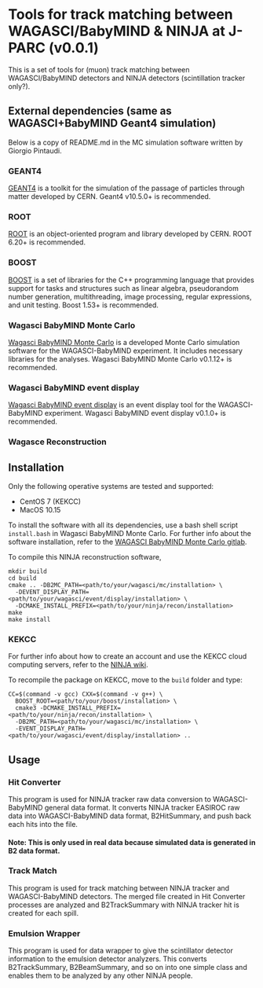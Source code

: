 # Tools for track matching between WAGASCI/BabyMIND & NINJA at J-PARC (v0.0.1)

This is a set of tools for (muon) track matching between WAGASCI/BabyMIND detectors
and NINJA detectors (scintillation tracker only?).

## External dependencies (same as WAGASCI+BabyMIND Geant4 simulation)

Below is a copy of README.md in the MC simulation software written by Giorgio Pintaudi.

### GEANT4

[GEANT4](http://heant4.cern/ch/) is a toolkit for the simulation of
the passage of particles through matter developed by CERN.
Geant4 v10.5.0+ is recommended.

### ROOT

[ROOT](https://root.cern.ch/) is an object-oriented program and
library developed by CERN. ROOT 6.20+ is recommended.

### BOOST

[BOOST](https://www.boost.org/) is a set of libraries for the C++
programming language that provides support for tasks and structures
such as linear algebra, pseudorandom number generation,
multithreading, image processing, regular expressions, and unit
testing. Boost 1.53+ is recommended.

### Wagasci BabyMIND Monte Carlo
[Wagasci BabyMIND Monte Carlo](https://git.t2k.org/wagasci_babymind/wagasci-babymind-monte-carlo) is a developed Monte Carlo simulation software for the WAGASCI-BabyMIND experiment.
It includes necessary libraries for the analyses.
Wagasci BabyMIND Monte Carlo v0.1.12+ is recommended.

### Wagasci BabyMIND event display
[Wagasci BabyMIND event display](https://git.t2k.org/wagasci_babymind/wagasci-babymind-event-display) is an event display tool for the WAGASCI-BabyMIND experiment.
Wagasci BabyMIND event display v0.1.0+ is recommended.

### Wagasce Reconstruction

## Installation

Only the following operative systems are tested and supported:
 - CentOS 7 (KEKCC)
 - MacOS 10.15

To install the software with all its dependencies, use a bash shell script `install.bash` in Wagasci BabyMIND Monte Carlo.
For further info about the software installation, refer to the [WAGASCI BabyMIND Monte Carlo gitlab](https://git.t2k.org/wagasci_babymind/wagasci-babymind-monte-carlo).

To compile this NINJA reconstruction software,
```shell script
mkdir build
cd build
cmake .. -DB2MC_PATH=<path/to/your/wagasci/mc/installation> \
  -DEVENT_DISPLAY_PATH=<path/to/your/wagasci/event/display/installation> \
  -DCMAKE_INSTALL_PREFIX=<path/to/your/ninja/recon/installation>
make
make install
```

### KEKCC

For further info about how to create an account and use the KEKCC
cloud computing servers, refer to the [NINJA
wiki](https://www-he.scphys.kyoto-u.ac.jp/research/Neutrino/ninja/dokuwiki/doku.php?id=software:howto:kekcc).

To recompile the package on KEKCC, move to the `build` folder and type:
```shell script
CC=$(command -v gcc) CXX=$(command -v g++) \
  BOOST_ROOT=<path/to/your/boost/installation> \
  cmake3 -DCMAKE_INSTALL_PREFIX=<path/to/your/ninja/recon/installation> \
  -DB2MC_PATH=<path/to/your/wagasci/mc/installation> \
  -EVENT_DISPLAY_PATH=<path/to/your/wagasci/event/display/installation> ..
```

## Usage

### Hit Converter

This program is used for NINJA tracker raw data conversion to WAGASCI-BabyMIND general data format.
It converts NINJA tracker EASIROC raw data into WAGASCI-BabyMIND data format, B2HitSummary, and
push back each hits into the file.

#### Note: This is only used in real data because simulated data is generated in B2 data format.

### Track Match

This program is used for track matching between NINJA tracker and WAGASCI-BabyMIND detectors.
The merged file created in Hit Converter processes are analyzed and B2TrackSummary with NINJA
tracker hit is created for each spill.

### Emulsion Wrapper

This program is used for data wrapper to give the scintillator detector information to
the emulsion detector analyzers.
This converts B2TrackSummary, B2BeamSummary, and so on into one simple class and enables them
to be analyzed by any other NINJA people.



